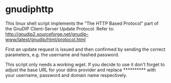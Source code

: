 # gnudiphttp

This linux shell script implements the "The HTTP Based Protocol" part of the GnuDIP Client-Server Update Protocol.
Refer to: http://gnudip2.sourceforge.net/gnudip-www/latest/gnudip/html/protocol.html

First an update request is issued and then confirmed by sending the correct parameters, e.g.
the username and hashed password.

This script only needs a working wget.
If you decide to use it don't forget to adjust the base URL for your ddns provider and replace ********** with your username, password and domain name respectively.
